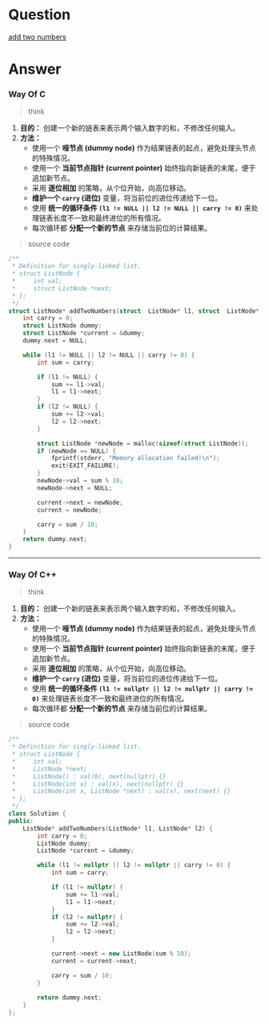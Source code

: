 # Question

[add two numbers](https://leetcode.cn/problems/add-two-numbers/)



# Answer

### Way Of C

> think

1.  **目的：** 创建一个新的链表来表示两个输入数字的和，不修改任何输入。
2.  **方法：**
    *   使用一个 **哑节点 (dummy node)** 作为结果链表的起点，避免处理头节点的特殊情况。
    *   使用一个 **当前节点指针 (current pointer)** 始终指向新链表的末尾，便于追加新节点。
    *   采用 **逐位相加** 的策略，从个位开始，向高位移动。
    *   **维护一个 `carry` (进位)** 变量，将当前位的进位传递给下一位。
    *   使用 **统一的循环条件 `(l1 != NULL || l2 != NULL || carry != 0)`** 来处理链表长度不一致和最终进位的所有情况。
    *   每次循环都 **分配一个新的节点** 来存储当前位的计算结果。

> source code

```c
/**
 * Definition for singly-linked list.
 * struct ListNode {
 *     int val;
 *     struct ListNode *next;
 * };
 */
struct ListNode* addTwoNumbers(struct  ListNode* l1, struct  ListNode* l2) {
    int carry = 0;
    struct ListNode dummy;
    struct ListNode *current = &dummy;
    dummy.next = NULL;

    while (l1 != NULL || l2 != NULL || carry != 0) {
        int sum = carry;

        if (l1 != NULL) {
            sum += l1->val;
            l1 = l1->next;
        }
        if (l2 != NULL) {
            sum += l2->val;
            l2 = l2->next;
        }

        struct ListNode *newNode = malloc(sizeof(struct ListNode));
        if (newNode == NULL) {
            fprintf(stderr, "Memory allocation failed!\n");
            exit(EXIT_FAILURE);
        }
        newNode->val = sum % 10;
        newNode->next = NULL;

        current->next = newNode;
        current = newNode;

        carry = sum / 10;
    }
    return dummy.next;
}
```

---


### Way Of C++

> think

1.  **目的：** 创建一个新的链表来表示两个输入数字的和，不修改任何输入。
2.  **方法：**
    *   使用一个 **哑节点 (dummy node)** 作为结果链表的起点，避免处理头节点的特殊情况。
    *   使用一个 **当前节点指针 (current pointer)** 始终指向新链表的末尾，便于追加新节点。
    *   采用 **逐位相加** 的策略，从个位开始，向高位移动。
    *   **维护一个 `carry` (进位)** 变量，将当前位的进位传递给下一位。
    *   使用 **统一的循环条件 `(l1 != nullptr || l2 != nullptr || carry != 0)`** 来处理链表长度不一致和最终进位的所有情况。
    *   每次循环都 **分配一个新的节点** 来存储当前位的计算结果。

> source code

```c++
/**
 * Definition for singly-linked list.
 * struct ListNode {
 *     int val;
 *     ListNode *next;
 *     ListNode() : val(0), next(nullptr) {}
 *     ListNode(int x) : val(x), next(nullptr) {}
 *     ListNode(int x, ListNode *next) : val(x), next(next) {}
 * };
 */
class Solution {
public:
    ListNode* addTwoNumbers(ListNode* l1, ListNode* l2) {
        int carry = 0;
        ListNode dummy;
        ListNode *current = &dummy;

        while (l1 != nullptr || l2 != nullptr || carry != 0) {
            int sum = carry;

            if (l1 != nullptr) {
                sum += l1->val;
                l1 = l1->next;
            }
            if (l2 != nullptr) {
                sum += l2->val;
                l2 = l2->next;
            }

            current->next = new ListNode(sum % 10); 
            current = current->next;

            carry = sum / 10;
        }
        
        return dummy.next;
    }
};
```
